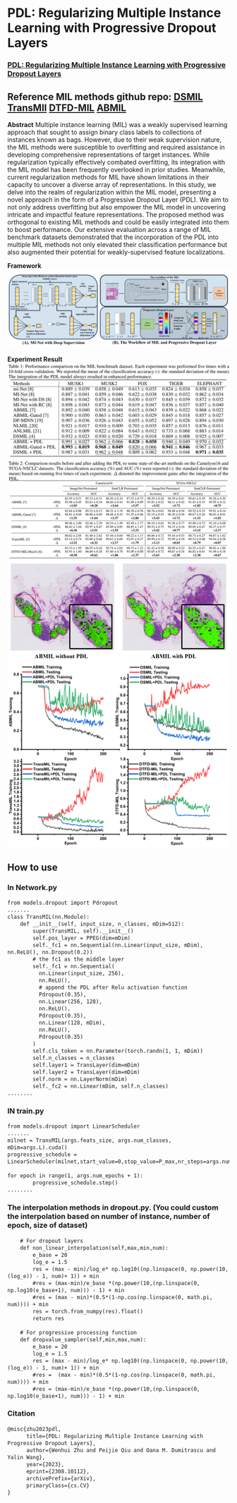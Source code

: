 # PDL: Regularizing Multiple Instance Learning with Progressive Dropout Layers

### [PDL: Regularizing Multiple Instance Learning with Progressive Dropout Layers](https://arxiv.org/pdf/2308.10112.pdf)

## Reference MIL methods github repo: [DSMIL](https://github.com/binli123/dsmil-wsi)   [TransMIl](https://github.com/szc19990412/TransMIL) [DTFD-MIL](https://github.com/hrzhang1123/DTFD-MIL) [ABMIL](https://github.com/AMLab-Amsterdam/AttentionDeepMIL)

**Abstract** 
Multiple instance learning (MIL) was a weakly supervised learning approach that sought to assign binary class labels to collections of instances known as bags. However, due to their weak supervision nature, the MIL methods were susceptible to overfitting and required assistance in developing comprehensive representations of target instances. While regularization typically effectively combated overfitting, its integration with the MIL model has been frequently overlooked in prior studies. Meanwhile, current regularization methods for MIL have shown limitations in their capacity to uncover a diverse array of representations. In this study, we delve into the realm of regularization within the MIL model, presenting a novel approach in the form of a Progressive Dropout Layer (PDL). We aim to not only address overfitting but also empower the MIL model in uncovering intricate and impactful feature representations. The proposed method was orthogonal to existing MIL methods and could be easily integrated into them to boost performance. Our extensive evaluation across a range of MIL benchmark datasets demonstrated that the incorporation of the PDL into multiple MIL methods not only elevated their classification performance but also augmented their potential for weakly-supervised feature localizations.

**Framework** 
<img src="images/3.png"/>

**Experiment Result**
<img src="images/2.png"/>
<img src="images/1.png"/>
<img src="images/4.png"/>
<img src="images/5.png"/>
## How to use
### In Network.py
```
from models.dropout import Pdropout
.......
class TransMIL(nn.Module):
    def __init__(self, input_size, n_classes, mDim=512):
        super(TransMIL, self).__init__()
        self.pos_layer = PPEG(dim=mDim)
        self._fc1 = nn.Sequential(nn.Linear(input_size, mDim), nn.ReLU(), nn.Dropout(0.2))
        # the fc1 as the middle layer
        self._fc1 = nn.Sequential(
          nn.Linear(input_size, 256),
          nn.ReLU(),
          # append the PDL after Relu activation function
          Pdropout(0.35),
          nn.Linear(256, 128),
          nn.ReLU(),
          Pdropout(0.35),
          nn.Linear(128, mDim),
          nn.ReLU(),
          Pdropout(0.35)
        )
        self.cls_token = nn.Parameter(torch.randn(1, 1, mDim))
        self.n_classes = n_classes
        self.layer1 = TransLayer(dim=mDim)
        self.layer2 = TransLayer(dim=mDim)
        self.norm = nn.LayerNorm(mDim)
        self._fc2 = nn.Linear(mDim, self.n_classes)
........
```
### IN train.py
```
from models.dropout import LinearScheduler
.......
milnet = TransMIL(args.feats_size, args.num_classes, mDim=args.L).cuda()
progressive_schedule = LinearScheduler(milnet,start_value=0,stop_value=P_max,nr_steps=args.num_epochs)

for epoch in range(1, args.num_epochs + 1):
        progressive_schedule.step()
........
```

### The interpolation methods in dropout.py. (You could custom the interpolation based on number of instance, number of epoch, size of dataset)
```
    # For dropout layers
    def non_linear_interpolation(self,max,min,num):
        e_base = 20
        log_e = 1.5
        res = (max - min)/log_e* np.log10((np.linspace(0, np.power(10,(log_e)) - 1, num)+ 1)) + min
        #res = (max-min)/e_base *(np.power(10,(np.linspace(0, np.log10(e_base+1), num))) - 1) + min
        #res = (max - min)*(0.5*(1-np.cos(np.linspace(0, math.pi, num)))) + min
        res = torch.from_numpy(res).float()
        return res

    # For progressive processing function
    def dropvalue_sampler(self,min,max,num):
        e_base = 20
        log_e = 1.5
        res = (max - min)/log_e* np.log10((np.linspace(0, np.power(10,(log_e)) - 1, num)+ 1)) + min
        #res =  (max - min)*(0.5*(1-np.cos(np.linspace(0, math.pi, num)))) + min
        #res = (max-min)/e_base *(np.power(10,(np.linspace(0, np.log10(e_base+1), num))) - 1) + min
```

### Citation
```
@misc{zhu2023pdl,
      title={PDL: Regularizing Multiple Instance Learning with Progressive Dropout Layers}, 
      author={Wenhui Zhu and Peijie Qiu and Oana M. Dumitrascu and Yalin Wang},
      year={2023},
      eprint={2308.10112},
      archivePrefix={arXiv},
      primaryClass={cs.CV}
}
```
